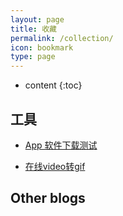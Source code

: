 ```yaml
---
layout: page
title: 收藏
permalink: /collection/
icon: bookmark
type: page
---
```


* content
{:toc}

## 工具
- [App 软件下载测试](https://cndaqiang.github.io/2017/11/23/appstore/)


- [在线video转gif](https://ezgif.com/)
## Other blogs